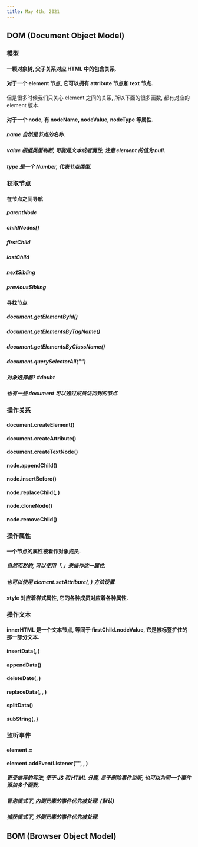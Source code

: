 ```yaml
---
title: May 4th, 2021
---
```


## DOM (Document Object Model)
### 模型
#### 一颗对象树, 父子关系对应 HTML 中的包含关系.
#### 对于一个 element 节点, 它可以拥有 attribute 节点和 text 节点.
但是很多时候我们只关心 element 之间的关系, 所以下面的很多函数, 都有对应的 element 版本.
#### 对于一个 node, 有 nodeName, nodeValue, nodeType 等属性.
##### name 自然是节点的名称.
##### value 根据类型判断, 可能是文本或者属性, 注意 element 的值为 null.
##### type 是一个 Number, 代表节点类型.
### 获取节点
#### 在节点之间导航
##### parentNode
##### childNodes[<number>]
##### firstChild
##### lastChild
##### nextSibling
##### previousSibling
#### 寻找节点
##### document.getElementById(<id>)
##### document.getElementsByTagName(<name>)
##### document.getElementsByClassName(<name>)
##### document.querySelectorAll("<Selector>")
##### 对象选择器? #doubt
##### 也有一些 document 可以通过成员访问到的节点.
### 操作关系
#### document.createElement(<tag>)
#### document.createAttribute(<attribute>)
#### document.createTextNode(<text>)
#### node.appendChild(<node>)
#### node.insertBefore(<node>)
#### node.replaceChild(<newNode>, <oldNode>)
#### node.cloneNode(<cloneAll>)
#### node.removeChild(<node>)
### 操作属性
#### 一个节点的属性被看作对象成员.
##### 自然而然的, 可以使用「.」来操作这一属性.
##### 也可以使用 element.setAttribute(<attribute>, <value>) 方法设置.
#### style 对应着样式属性, 它的各种成员对应着各种属性.
### 操作文本
#### innerHTML 是一个**文本节点**, 等同于 firstChild.nodeValue, 它是被标签扩住的那一部分文本.
#### insertData(<offset>, <text>)
#### appendData(<text>)
#### deleteDate(<offset>, <number>)
#### replaceData(<offset>, <number>, <text>)
#### splitData(<offset>)
#### subString(<offset>, <number>)
### 监听事件
#### element.<event>=<function>
#### element.addEventListener("<event>", <function>, <useCapture>)
##### 更受推荐的写法, 便于 JS 和 HTML 分离, 易于删除事件监听, 也可以为同一个事件添加多个函数.
##### 冒泡模式下, 内测元素的事件优先被处理. (默认)
##### 捕获模式下, 外侧元素的事件优先被处理.
## BOM (Browser Object Model)
###
